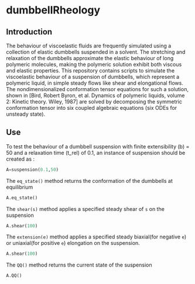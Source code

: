# dumbbellRheology

## Introduction
The behaviour of viscoelastic fluids are frequently simulated using a collection of elastic dumbbells suspended in a solvent. The stretching and relaxation of the dumbbells approximate the elastic behaviour of long polymeric molecules, making the polymeric solution exhibit both viscous and elastic properties. This repository contains scripts to simulate the viscoelastic behaviour of a suspension of dumbbells, which represent a polymeric liquid, in simple steady flows like shear and elongational flows. The nondimensionalized conformation tensor equations for such a solution, shown in [Bird, Robert Byron, et al. Dynamics of polymeric liquids, volume 2: Kinetic theory. Wiley, 1987] are solved by decomposing the symmetric conformation tensor into six coupled algebraic equations (six ODEs for unsteady state).

## Use

To test the behaviour of a dumbbell suspension with finite extensibility (b) = 50 and a relaxation time (t_rel) of 0.1, an instance of suspension should be created as :
```python
A=suspension(0.1,50)
```
The `eq_state()` method returns the conformation of the dumbbells at equilibrium

```python
A.eq_state()
```
The `shear(s)` method applies a specified steady shear of `s` on the suspension

```python
A.shear(100)
```
The `extension(e)` method applies a specified steady biaxial(for negative `e`) or uniaxial(for positive `e`) elongation on the suspension.

```python
A.shear(100)
```

The `QQ()` method returns the current state of the suspension

```python
A.QQ()
```